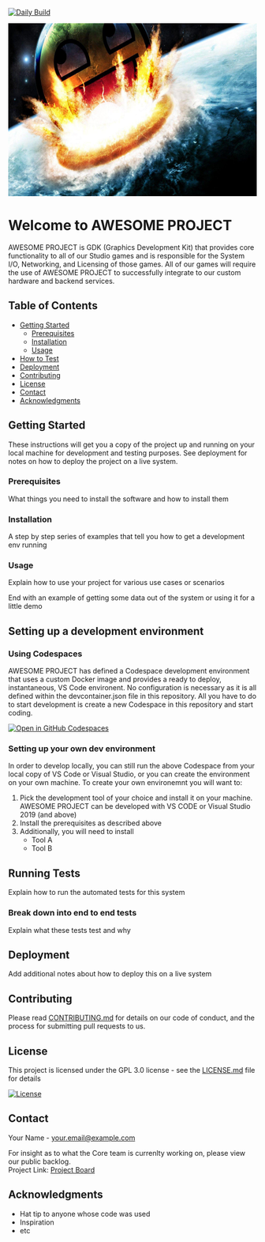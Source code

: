 [![Daily Build](https://github.com/djredman99/gh-repo-bestpractice-demo/actions/workflows/daily.yml/badge.svg)](https://github.com/djredman99/gh-repo-bestpractice-demo/actions/workflows/daily.yml)

<img src="/contributing/images/awesome_project.jpg" width="700" height="350" />

# Welcome to AWESOME PROJECT

AWESOME PROJECT is GDK (Graphics Development Kit) that provides core functionality to all of our Studio games and is responsible for the System I/O, Networking, and Licensing of those games.  All of our games will require the use of AWESOME PROJECT to successfully integrate to our custom hardware and backend services.

## Table of Contents

- [Getting Started](#getting-started)
  - [Prerequisites](#prerequisites)
  - [Installation](#installation)
  - [Usage](#usage)
- [How to Test](#running-tests)
- [Deployment](#deployment)
- [Contributing](#contributing)
- [License](#license)
- [Contact](#contact)
- [Acknowledgments](#acknowledgments)

## Getting Started

These instructions will get you a copy of the project up and running on your local machine for development and testing purposes. See deployment for notes on how to deploy the project on a live system.

### Prerequisites

What things you need to install the software and how to install them


### Installation

A step by step series of examples that tell you how to get a development env running


### Usage

Explain how to use your project for various use cases or scenarios

End with an example of getting some data out of the system or using it for a little demo

## Setting up a development environment

### Using Codespaces
AWESOME PROJECT has defined a Codespace development environment that uses a custom Docker image and provides a ready to deploy, instantaneous, VS Code environent.  No configuration is necessary as it is all defined within the devcontainer.json file in this repository.  All you have to do to start development is create a new Codespace in this repository and start coding.

[![Open in GitHub Codespaces](https://github.com/codespaces/badge.svg)](https://github.com/codespaces/new?hide_repo_select=true&ref=main&repo=624029587&machine=basicLinux32gb&location=EastUs)

### Setting up your own dev environment
In order to develop locally, you can still run the above Codespace from your local copy of VS Code or Visual Studio, or you can create the environment on your own machine.  To create your own environemnt you will want to:

1. Pick the development tool of your choice and install it on your machine.  AWESOME PROJECT can be developed with VS CODE or Visual Studio 2019 (and above)
2. Install the prerequisites as described above
3. Additionally, you will need to install
   - Tool A
   - Tool B

## Running Tests

Explain how to run the automated tests for this system

### Break down into end to end tests

Explain what these tests test and why

## Deployment

Add additional notes about how to deploy this on a live system

## Contributing

Please read [CONTRIBUTING.md](CONTRIBUTING.md) for details on our code of conduct, and the process for submitting pull requests to us.

## License

This project is licensed under the GPL 3.0 license  - see the [LICENSE.md](LICENSE.md) file for details

[![License](https://img.shields.io/github/license/djredman99/gh-repo-bestpractice-demo)](https://github.com/djredman99/gh-repo-bestpractice-demo/license.md)

## Contact

Your Name - your.email@example.com

For insight as to what the Core team is currenlty working on, please view our public backlog.  
Project Link: [Project Board](https://github.com/users/djredman99/projects/3/views/1)

## Acknowledgments

- Hat tip to anyone whose code was used
- Inspiration
- etc


